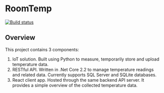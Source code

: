 # RoomTemp

[![Build status](https://ci.appveyor.com/api/projects/status/bei1ne3g337xrve4/branch/master?svg=true)](https://ci.appveyor.com/project/bernarden/roomtemp/branch/master)

## Overview
This project contains 3 components:
1. IoT solution. Built using Python to measure, temporarily store and upload temperature data.
2. RESTful API. Written in .Net Core 2.2 to manage temperature readings and related data. Currently supports SQL Server and SQLite databases.
3. React client app. Hosted through the same backend API server. It provides a simple overview of the collected temperature data.
